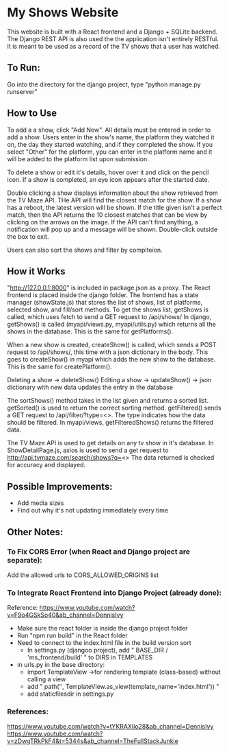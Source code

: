 # My Shows Website

This website is built with a React frontend and a Django + SQLite backend.
The Django REST API is also used the the application isn't entirely RESTful.
It is meant to be used as a record of the TV shows that a user has watched.

## To Run:
Go into the directory for the django project, type "python manage.py runserver"

## How to Use
To add a a show, click "Add New". All details must be entered in order to add a show.
Users enter in the show's name, the platform they watched it on, the day they started watching, and if they completed the show.
If you select "Other" for the platform, ypu can enter in the platform name and it will be added to the platform list upon submission.

To delete a show or edit it's details, hover over it and click on the pencil icon.
If a show is completed, an eye icon appears after the started date.

Double clicking a show displays information about the show retrieved from the TV Maze API.
THe API will find the closest match for the show. If a show has a reboot, the latest version will be shown.
If the title given isn't a perfect match, then the API returns the 10 closest matches that can be view by clicking on the arrows on the image.
If the API can't find anything, a notification will pop up and a message will be shown.
Double-click outside the box to exit.

Users can also sort the shows and filter by complteion.

## How it Works
"http://127.0.0.1:8000" is included in package.json as a proxy.
The React frontend is placed inside the django folder.
The frontend has a state manager (showState.js) that stores the list of shows, list of platforms, selected show, and fill/sort methods.
To get the shows list, getShows is called, which uses fetch to send a GET request to /api/shows/
In django, getShows() is called (myapi/views.py, myapi/utils.py) which returns all the shows in the database.
This is the same for getPlatforms().

When a new show is created, createShow() is called, which sends a POST request to /api/shows/, this time with a json dictionary in the body.
This goes to createShow() in myapi which adds the new show to the database.
This is the same for createPlatform().

Deleting a show -> deleteShow()
Editing a show -> updateShow() -> json dictionary with new data updates the entry in the database

The sortShows() method takes in the list given and returns a sorted list. getSorted() is used to return the correct sorting method.
getFiltered() sends a GET request to /api/filter/?type=<>. The type indicates how the data should be filtered.
In myapi/views, getFilteredShows() returns the filtered data.

The TV Maze API is used to get details on any tv show in it's database. 
In ShowDetailPage.js, axios is used to send a get request to http://api.tvmaze.com/search/shows?q=<>
The data returned is checked for accuracy and displayed.

## Possible Improvements:
- Add media sizes
- Find out why it's not updating immediately every time

## Other Notes:
### To Fix CORS Error (when React and Django project are separate):
Add the allowed urls to CORS_ALLOWED_ORIGINS list

### To Integrate React Frontend into Django Project (already done):
Reference: https://www.youtube.com/watch?v=F9o4GSkSo40&ab_channel=DennisIvy
- Make sure the react folder is inside the django project folder
- Run "npm run build" in the React folder
- Need to connect to the index.html file in the build version sort
    - In settings.py (djangoo project), add " BASE_DIR / 'ms_frontend/build' " to DIRS in TEMPLATES
- in urls.py in the base directory:
    - import TemplateView ->for rendering template (class-based) without calling a view
    - add " path('', TemplateView.as_view(template_name='index.html')) "
    - add staticfilesdir in settings.py

### References:
https://www.youtube.com/watch?v=tYKRAXIio28&ab_channel=DennisIvy
https://www.youtube.com/watch?v=zDwgTRkPkF4&t=5344s&ab_channel=TheFullStackJunkie

